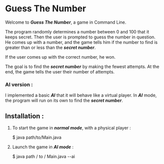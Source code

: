 #  Guess The Number


Welcome to ***Guess The Number***, a game in Command Line.

The program randomly determines a number between 0 and 100 that it keeps secret. Then the user is prompted to guess the number in question. He comes up with a number, and the game tells him if the number to find is greater than or less than the ***secret number***.

If the user comes up with the correct number, he won.

The goal is to find the ***secret number*** by making the fewest attempts.
At the end, the game tells the user their number of attempts.

### **AI version :**
I implemented a basic ***AI*** that it will behave like a virtual player. In ***AI*** mode, the program will run on its own to find the ***secret number***.

## **Installation :**

1. To start the game in ***normal mode***, with a physical player :

   $ java path/to/Main.java

2. Launch the game in ***AI mode*** :

   $ java path / to / Main.java --ai